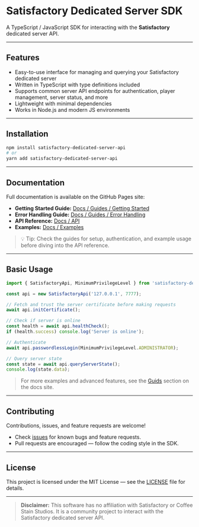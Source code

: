 # Satisfactory Dedicated Server SDK

A TypeScript / JavaScript SDK for interacting with the **Satisfactory** dedicated server API.

---

## Features

- Easy-to-use interface for managing and querying your Satisfactory dedicated server
- Written in TypeScript with type definitions included
- Supports common server API endpoints for authentication, player management, server status, and more
- Lightweight with minimal dependencies
- Works in Node.js and modern JS environments

---

## Installation

```bash
npm install satisfactory-dedicated-server-api
# or
yarn add satisfactory-dedicated-server-api
````

---

## Documentation

Full documentation is available on the GitHub Pages site:

* **Getting Started Guide:** [Docs / Guides / Getting Started](https://programmer-timmy.github.io/satisfactory-dedicated-server-sdk/docs/guides/getting-started)
* **Error Handling Guide:** [Docs / Guides / Error Handling](https://programmer-timmy.github.io/satisfactory-dedicated-server-sdk/docs/guides/error-handling)
* **API Reference:** [Docs / API](https://programmer-timmy.github.io/satisfactory-dedicated-server-sdk/docs/api/overview)
* **Examples:** [Docs / Examples](https://programmer-timmy.github.io/satisfactory-dedicated-server-sdk/docs/examples/)

> 💡 Tip: Check the guides for setup, authentication, and example usage before diving into the API reference.

---

## Basic Usage

```ts
import { SatisfactoryApi, MinimumPrivilegeLevel } from 'satisfactory-dedicated-server-api';

const api = new SatisfactoryApi('127.0.0.1', 7777);

// Fetch and trust the server certificate before making requests
await api.initCertificate();

// Check if server is online
const health = await api.healthCheck();
if (health.success) console.log('Server is online');

// Authenticate
await api.passwordlessLogin(MinimumPrivilegeLevel.ADMINISTRATOR);

// Query server state
const state = await api.queryServerState();
console.log(state.data);
```

> For more examples and advanced features, see the [Guids](https://programmer-timmy.github.io/satisfactory-dedicated-server-sdk/docs/guides) section on the docs site.

---

## Contributing

Contributions, issues, and feature requests are welcome!

* Check [issues](https://github.com/programmer-timmy/satisfactory-dedicated-server-sdk/issues) for known bugs and feature requests.
* Pull requests are encouraged — follow the coding style in the SDK.

---

## License

This project is licensed under the MIT License — see the [LICENSE](LICENSE) file for details.

---

> **Disclaimer:** This software has no affiliation with Satisfactory or Coffee Stain Studios. It is a community project to interact with the Satisfactory dedicated server API.

